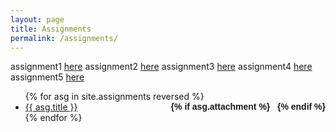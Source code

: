 ```yaml
---
layout: page
title: Assignments
permalink: /assignments/
---
```

assignment1 [here](static_files/materials/digital-HW1-981.pdf)
assignment2 [here](static_files/materials/digital-HW2-981.pdf)
assignment3 [here](static_files/materials/digital-HW3-981.pdf)
assignment4 [here](static_files/materials/digital-HW4-981.pdf)
assignment5 [here](static_files/materials/digital-HW5-981.pdf)

<ul id="archive">
{% for asg in site.assignments reversed %}
      <li class="archiveposturl" style="background: transparent">
        <span><a href="{{ asg.url | prepend: site.baseurl}}">{{ asg.title }}</a></span>
<strong style="font-size:100%; font-family: 'Titillium Web', sans-serif; float:right">
<a title="Download problems (pdf)" href="{{ asg.pdf | prepend: site.baseurl }}"><i class="fas fa-file-pdf"></i></a> 
{% if asg.attachment %}
&nbsp; <a title="Download attachments (zip)" href="{{ asg.attachment | prepend: site.baseurl }}"><i class="fas fa-file-archive"></i></a>
{% endif %}
</strong> 
      </li>
{% endfor %}
</ul>